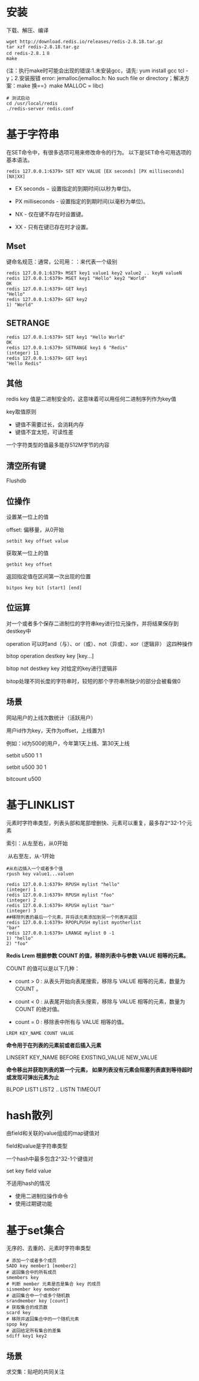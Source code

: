 # 安装

下载、解压、编译

```shell
wget http://download.redis.io/releases/redis-2.8.18.tar.gz    
tar xzf redis-2.8.18.tar.gz     
cd redis-2.8.１８    
make    
```

(注：执行make时可能会出现的错误:1.未安装gcc，请先: yum install gcc tcl -y；2.安装报错 error: jemalloc/jemalloc.h: No such file or directory；解决方案：make 换==》make MALLOC = libc)

```shell
# 测试启动
cd /usr/local/redis    
./redis-server redis.conf
```

# 基于字符串

在SET命令中，有很多选项可用来修改命令的行为。 以下是SET命令可用选项的基本语法。

```shell
redis 127.0.0.1:6379> SET KEY VALUE [EX seconds] [PX milliseconds] [NX|XX]
```

- EX seconds − 设置指定的到期时间(以秒为单位)。

- PX milliseconds - 设置指定的到期时间(以毫秒为单位)。
- NX - 仅在键不存在时设置键。
- XX - 只有在键已存在时才设置。

## Mset

键命名规范：通常，公司用：：来代表一个级别

```shell
redis 127.0.0.1:6379> MSET key1 value1 key2 value2 .. keyN valueN
redis 127.0.0.1:6379> MSET key1 "Hello" key2 "World" 
OK 
redis 127.0.0.1:6379> GET key1 
"Hello" 
redis 127.0.0.1:6379> GET key2 
1) "World"

```

## SETRANGE

```shell
redis 127.0.0.1:6379> SET key1 "Hello World" 
OK 
redis 127.0.0.1:6379> SETRANGE key1 6 "Redis" 
(integer) 11 
redis 127.0.0.1:6379> GET key1 
"Hello Redis"
```

## 其他

redis key 值是二进制安全的，这意味着可以用任何二进制序列作为key值

key取值原则

- 键值不需要过长，会消耗内存
- 键值不宜太短，可读性差

一个字符类型的值最多能存512M字节的内容

## 清空所有键

Flushdb

## 位操作

设置某一位上的值

offset: 偏移量，从0开始

```shell
setbit key offset value
```

获取某一位上的值

```shell
getbit key offset
```

返回指定值在区间第一次出现的位置

```shell
bitpos key bit [start] [end]
```

## 位运算

对一个或者多个保存二进制位的字符串key进行位元操作，并将结果保存到destkey中

operation 可以时and（与）、or（或）、not（异或）、xor（逻辑非） 这四种操作

bitop operation destkey key [key...]

bitop not destkey key 对给定的key进行逻辑非

bitop处理不同长度的字符串时，较短的那个字符串所缺少的部分会被看做0

## 场景

网站用户的上线次数统计（活跃用户）

用户id作为key，天作为offset，上线置为1

例如：id为500的用户，今年第1天上线、第30天上线

setbit u500 1 1

setbit u500 30 1

bitcount u500

# 基于LINKLIST

元素时字符串类型，列表头部和尾部增删快、元素可以重复，最多存2^32-1个元素

索引：从左至右，从0开始

​			从右至左，从-1开始

```shell
#从右边插入一个或者多个值
rpush key value1...valuen

redis 127.0.0.1:6379> RPUSH mylist "hello"
(integer) 1
redis 127.0.0.1:6379> RPUSH mylist "foo"
(integer) 2
redis 127.0.0.1:6379> RPUSH mylist "bar"
(integer) 3
##移除列表的最后一个元素，并将该元素添加到另一个列表并返回
redis 127.0.0.1:6379> RPOPLPUSH mylist myotherlist
"bar"
redis 127.0.0.1:6379> LRANGE mylist 0 -1
1) "hello"
2) "foo"

```

**Redis Lrem 根据参数 COUNT 的值，移除列表中与参数 VALUE 相等的元素。**

COUNT 的值可以是以下几种：

- count > 0 : 从表头开始向表尾搜索，移除与 VALUE 相等的元素，数量为 COUNT 。

- count < 0 : 从表尾开始向表头搜索，移除与 VALUE 相等的元素，数量为 COUNT 的绝对值。

- count = 0 : 移除表中所有与 VALUE 相等的值。

```shell
LREM KEY_NAME COUNT VALUE
```

**命令用于在列表的元素前或者后插入元素**

LINSERT KEY_NAME BEFORE EXISTING_VALUE NEW_VALUE 

**命令移出并获取列表的第一个元素， 如果列表没有元素会阻塞列表直到等待超时或发现可弹出元素为止**

BLPOP LIST1 LIST2 .. LISTN TIMEOUT

# hash散列

由field和关联的value组成的map键值对

field和value是字符串类型

一个hash中最多包含2^32-1个键值对

set key field value

不适用hash的情况

- 使用二进制位操作命令
- 使用过期键功能

# 基于set集合

无序的、去重的、元素时字符串类型

```shell
# 添加一个或者多个成员
SADD key member1 [member2]
# 返回集合中的所有成员
smembers key
# 判断 member 元素是否是集合 key 的成员
sismember key member
# 返回集合中一个或多个随机数
srandmember key [count]
# 获取集合的成员数
scard key
# 移除并返回集合中的一个随机元素
spop key
# 返回给定所有集合的差集
sdiff key1 key2

```

## 场景

求交集：贴吧的共同关注